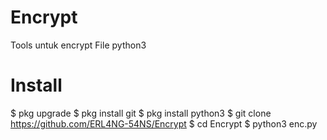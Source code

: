 # Encrypt
Tools untuk encrypt File python3

# Install
$ pkg upgrade
$ pkg install git
$ pkg install python3
$ git clone https://github.com/ERL4NG-54NS/Encrypt
$ cd Encrypt
$ python3 enc.py

